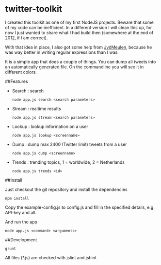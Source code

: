 twitter-toolkit
===============

I created this toolkit as one of my first NodeJS projects. Beware that some of my code can be inefficient. In a different version I will clean this up, for now I just wanted to share what I had build then (somewhere at the end of 2012, if I am correct).

With that idea in place, I also got some help from [JvdMeulen](https://twitter.com/JvdMeulen), because he was way better in writing regular expressions than I was.

It is a simple app that does a couple of things. You can dump all tweets into an automatically generated file. On the commandline you will see it in different colors.

##Features

  * Search : search
    
    `node app.js search <search parameters>`
    
  * Stream : realtime results
    
    `node app.js stream <search parameters>`
    
  * Lookup : lookup information on a user
    
    `node app.js lookup <screenname>`
    
  * Dump : dump max 2400 (Twitter limit) tweets from a user
    
    `node app.js dump <screenname>`
    
  * Trends : trending topics, 1 = worldwide, 2 = Netherlands
    
    `node app.js trends <id>`

##Install

Just checkout the git repository and install the dependencies

```
npm install
```

Copy the example-config.js to config.js and fill in the specified details, e.g. API-key and all.

And run the app

```
node app.js <command> <arguments>
```

##Development

```
grunt
```

All files (*.js) are checked with jslint and jshint